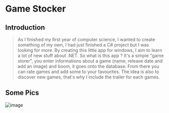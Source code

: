 # Game Stocker

## Introduction

> As I finished my first year of computer science, I wanted to create something of my own, I had just finished a C# project but I was looking for more. By creating this little app for windows, I aim to learn a lot of new stuff about .NET. So what is this app ? It's a simple "game storer", you enter informations about a game (name, release date and add an image) and boom, it goes onto the database. From there you can rate games and add some to your favourites. The idea is also to discover new games, that's why I include the trailer for each games.

## Some Pics

![image](https://user-images.githubusercontent.com/61834092/141145514-bf83b89c-5079-4698-a864-31535f6c550f.png)

